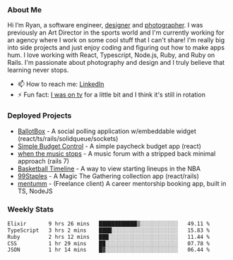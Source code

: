 ### About Me
Hi I’m Ryan, a software engineer, [designer](https://www.denvermullets.com/video) and [photographer](https://www.denvermullets.com/). I was previously an Art Director in the sports world and I'm currently working for an agency where I work on some cool stuff that I can't share! I'm really big into side projects and just enjoy coding and figuring out how to make apps hum. I love working with React, Typescript, Node.js, Ruby, and Ruby on Rails. I'm passionate about photography and design and I truly believe that learning never stops.

- 📫 How to reach me: [LinkedIn](https://www.linkedin.com/in/ryanvaznis)
- ⚡ Fun fact: [I was on tv](https://vimeo.com/381425882) for a little bit and I think it's still in rotation

### Deployed Projects
- [BallotBox](https://voteballotbox.com/) - A social polling application w/embeddable widget (react/ts/rails/solidqueue/sockets)
- [Simple Budget Control](https://simplebudgetcontrol.com/) - A simple paycheck budget app (react)
- [when the music stops](https://whenthemusicstops.net) - A music forum with a stripped back minimal approach (rails 7)
- [Basketball Timeline](https://basketball-timeline.com/?team=PHO&year=2023) - A way to view starting lineups in the NBA
- [99Staples](https://www.99staples.com/collections/denvermullets/9) - A Magic The Gathering collection app (react/rails)
- [mentumm](https://portal.mentumm.com/) - (Freelance client) A career mentorship booking app, built in TS, NodeJS

### Weekly Stats
<!--START_SECTION:waka-->

```txt
Elixir       9 hrs 26 mins   ████████████▒░░░░░░░░░░░░   49.11 %
TypeScript   3 hrs 2 mins    ████░░░░░░░░░░░░░░░░░░░░░   15.83 %
Ruby         2 hrs 12 mins   ███░░░░░░░░░░░░░░░░░░░░░░   11.44 %
CSS          1 hr 29 mins    ██░░░░░░░░░░░░░░░░░░░░░░░   07.78 %
JSON         1 hr 14 mins    █▓░░░░░░░░░░░░░░░░░░░░░░░   06.44 %
```

<!--END_SECTION:waka-->
